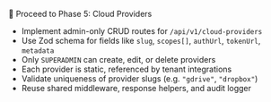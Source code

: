 🔧 Proceed to Phase 5: Cloud Providers

- Implement admin-only CRUD routes for `/api/v1/cloud-providers`
- Use Zod schema for fields like `slug`, `scopes[]`, `authUrl`, `tokenUrl`, `metadata`
- Only `SUPERADMIN` can create, edit, or delete providers
- Each provider is static, referenced by tenant integrations
- Validate uniqueness of provider slugs (e.g. `"gdrive"`, `"dropbox"`)
- Reuse shared middleware, response helpers, and audit logger
